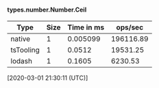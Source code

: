 #### types.number.Number.Ceil

| Type | Size       | Time in ms | ops/sec |
|------|------------|------------|---------|
| native | 1 | 0.005099 | 196116.89 |
| tsTooling | 1 | 0.0512 | 19531.25 |
| lodash | 1 | 0.1605 | 6230.53 |

[2020-03-01 21:30:11 (UTC)]

